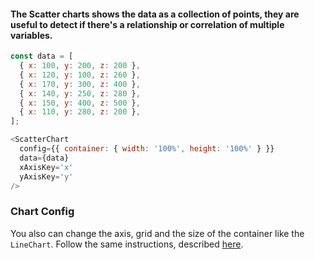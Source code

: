 #### The Scatter charts shows the data as a collection of points, they are useful to detect if there's a relationship or correlation of multiple variables. 

```js
const data = [
  { x: 100, y: 200, z: 200 },
  { x: 120, y: 100, z: 260 },
  { x: 170, y: 300, z: 400 },
  { x: 140, y: 250, z: 280 },
  { x: 150, y: 400, z: 500 },
  { x: 110, y: 280, z: 200 },
];

<ScatterChart
  config={{ container: { width: '100%', height: '100%' } }}
  data={data}
  xAxisKey='x'
  yAxisKey='y'
/>
```

### Chart Config

You also can change the axis, grid and the size of the container like the `LineChart`. Follow the same instructions, described [here](/#/Components/Charts/LineChart?id=chart-config).
